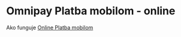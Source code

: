 Omnipay Platba mobilom - online
===============================

Ako funguje [Online Platba mobilom](https://platbamobilom.zoznam.sk/?page=ako-sluzba-funguje)
